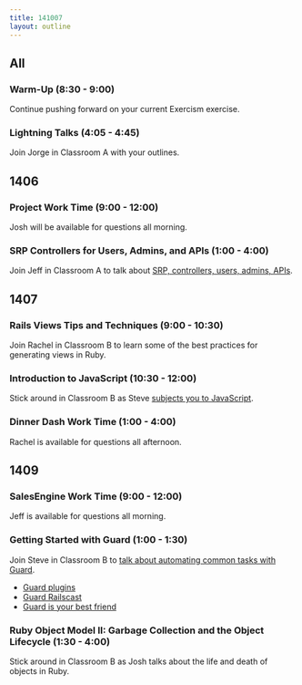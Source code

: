 ```yaml
---
title: 141007
layout: outline
---
```


## All

### Warm-Up (8:30 - 9:00)

Continue pushing forward on your current Exercism exercise.

### Lightning Talks (4:05 - 4:45)

Join Jorge in Classroom A with your outlines.

## 1406

### Project Work Time (9:00 - 12:00)

Josh will be available for questions all morning.

### SRP Controllers for Users, Admins, and APIs (1:00 - 4:00)

Join Jeff in Classroom A to talk about [SRP, controllers, users, admins, APIs](https://github.com/turingschool/lesson_plans/blob/master/ruby_03-professional_rails_applications/srp_controllers.markdown).

## 1407

### Rails Views Tips and Techniques (9:00 - 10:30)

Join Rachel in Classroom B to learn some of the best practices for generating views in Ruby.

### Introduction to JavaScript (10:30 - 12:00)

Stick around in Classroom B as Steve [subjects you to JavaScript](https://github.com/turingschool/lesson_plans/blob/master/ruby_02-web_applications_with_ruby/introduction_to_javascript.markdown).

### Dinner Dash Work Time (1:00 - 4:00)

Rachel is available for questions all afternoon.

## 1409

### SalesEngine Work Time (9:00 - 12:00)

Jeff is available for questions all morning.

### Getting Started with Guard (1:00 - 1:30)

Join Steve in Classroom B to [talk about automating common tasks with Guard](http://tutorials.jumpstartlab.com/topics/guard.html).

* [Guard plugins](https://rubygems.org/search?query=guard-)
* [Guard Railscast](http://railscasts.com/episodes/264-guard)
* [Guard is your best friend](http://code.tutsplus.com/tutorials/guard-is-your-best-friend--net-31021)

### Ruby Object Model II: Garbage Collection and the Object Lifecycle (1:30 - 4:00)

Stick around in Classroom B as Josh talks about the life and death of objects in Ruby.
